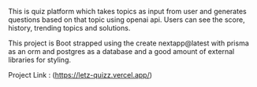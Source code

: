 This is quiz platform which takes topics as input from user and generates questions based on that topic using openai api. 
Users can see the score, history, trending topics and solutions.

This project is Boot strapped using the create nextapp@latest with prisma as an orm and postgres as a database and a good amount of external libraries for styling.

Project Link : (https://letz-quizz.vercel.app/)
